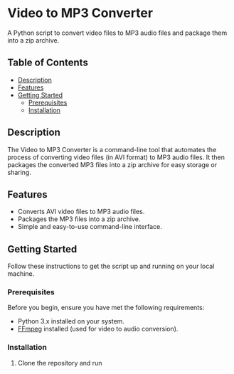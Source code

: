 # Video to MP3 Converter



A Python script to convert video files to MP3 audio files and package them into a zip archive.

## Table of Contents

- [Description](#description)
- [Features](#features)
- [Getting Started](#getting-started)
  - [Prerequisites](#prerequisites)
  - [Installation](#installation)


## Description

The Video to MP3 Converter is a command-line tool that automates the process of converting video files (in AVI format) to MP3 audio files. It then packages the converted MP3 files into a zip archive for easy storage or sharing.

## Features

- Converts AVI video files to MP3 audio files.
- Packages the MP3 files into a zip archive.
- Simple and easy-to-use command-line interface.

## Getting Started

Follow these instructions to get the script up and running on your local machine.

### Prerequisites

Before you begin, ensure you have met the following requirements:

- Python 3.x installed on your system.
- [FFmpeg](https://www.ffmpeg.org/) installed (used for video to audio conversion).

### Installation

1. Clone the repository and run 
